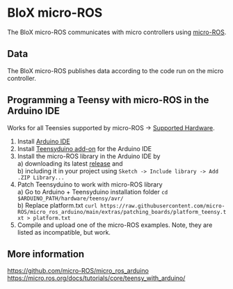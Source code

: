 # BloX micro-ROS

The BloX micro-ROS communicates with micro controllers using [micro-ROS](https://micro.ros.org/). 

## Data

The BloX micro-ROS publishes data according to the code run on the micro controller.

## Programming a Teensy with micro-ROS in the Arduino IDE

Works for all Teensies supported by micro-ROS -> [Supported Hardware](https://micro.ros.org/docs/overview/hardware/).

1. Install [Arduino IDE](https://docs.arduino.cc/software/ide-v1)
2. Install [Teensyduino add-on](https://www.pjrc.com/teensy/td_download.html) for the Arduino IDE
3. Install the micro-ROS library in the Arduino IDE by  
    a) downloading its latest [release](https://github.com/micro-ROS/micro_ros_arduino/releases) and  
    b) including it in your project using `Sketch -> Include library -> Add .ZIP Library...`
4. Patch Teensyduino to work with micro-ROS library  
    a) Go to Arduino + Teensyduino installation folder `cd $ARDUINO_PATH/hardware/teensy/avr/`  
    b) Replace platform.txt `curl https://raw.githubusercontent.com/micro-ROS/micro_ros_arduino/main/extras/patching_boards/platform_teensy.txt > platform.txt` 
5. Compile and upload one of the micro-ROS examples. Note, they are listed as incompatible, but work.


## More information
https://github.com/micro-ROS/micro_ros_arduino
https://micro.ros.org/docs/tutorials/core/teensy_with_arduino/